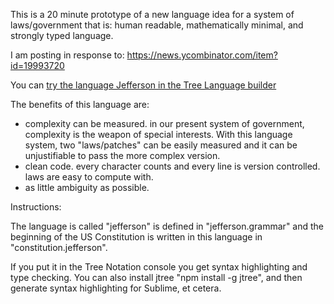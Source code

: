This is a 20 minute prototype of a new language idea for a system of laws/government that is: human readable, mathematically minimal, and strongly typed language.

I am posting in response to: https://news.ycombinator.com/item?id=19993720

You can [try the language Jefferson in the Tree Language builder](http://treenotation.org/sandbox/build/#grammar%0A%20nodeType%20jefferson%0A%20%20root%0A%20%20description%20A%20prototype%20language%20for%20a%20human%20readable%2C%20mathematically%20minimal%2C%20strongly%20typed%20language%20for%20writing%20laws%2Fgovernments%2Fconstitutions.%0A%20%20catchAllNodeType%20errorNode%0A%20%20inScope%20preamble%20article%0A%20cellType%20englishWord%0A%20%20highlightScope%20string%0A%20cellType%20int%0A%20%20highlightScope%20constant.numeric.integer%0A%20cellType%20organizationName%0A%20%20highlightScope%20entity.name.label%0A%20cellType%20parentOrganizationName%0A%20cellType%20personName%0A%20cellType%20powerName%0A%20cellType%20keywordCell%0A%20%20highlightScope%20keyword%0A%20cellType%20state%0A%20cellType%20president%0A%20%20extends%20personName%0A%20cellType%20senatorName%0A%20%20extends%20personName%0A%20nodeType%20keyword%0A%20%20firstCellType%20keywordCell%0A%20%20abstract%0A%20nodeType%20clause%0A%20%20abstract%0A%20%20extends%20keyword%0A%20nodeType%20article%0A%20%20inScope%20section%0A%20%20cells%20int%0A%20%20extends%20keyword%0A%20nodeType%20assignmentOfPower%0A%20%20cells%20organizationName%20powerName%0A%20%20match%20assignPowerTo%0A%20%20extends%20clause%0A%20nodeType%20description%0A%20%20description%20English%20description%20of%20entity.%0A%20%20catchAllCellType%20englishWord%0A%20%20extends%20keyword%0A%20nodeType%20errorNode%0A%20nodeType%20newOrganization%0A%20%20description%20A%20clause%20establishing%20a%20new%20organization%0A%20%20cells%20organizationName%0A%20%20catchAllCellType%20parentOrganizationName%0A%20%20extends%20clause%0A%20nodeType%20newPower%0A%20%20cells%20powerName%0A%20%20inScope%20description%0A%20%20extends%20clause%0A%20nodeType%20preamble%0A%20%20catchAllCellType%20englishWord%0A%20%20extends%20keyword%0A%20nodeType%20section%0A%20%20inScope%20clause%0A%20%20cells%20int%0A%20%20extends%20keyword%0Asample%0A%20preamble%20We%20the%20People%20of%20the%20United%20States%2C%20in%20Order%20to%20form%20a%20more%20perfect%20Union%2C%20establish%20Justice%2C%20insure%20domestic%20Tranquility%2C%20provide%20for%20the%20common%20defence%2C%20promote%20the%20general%20Welfare%2C%20and%20secure%20the%20Blessings%20of%20Liberty%20to%20ourselves%20and%20our%20Posterity%2C%20do%20ordain%20and%20establish%20this%20Constitution%20for%20the%20United%20States%20of%20America.%0A%20article%201%0A%20%20section%201%0A%20%20%20newOrganization%20Congress%0A%20%20%20newOrganization%20Senate%20Congress%0A%20%20%20newOrganization%20House%20Congress%0A%20%20%20newPower%20legislative%0A%20%20%20assignPowerTo%20Congress%20legislative)

The benefits of this language are:

- complexity can be measured. in our present system of government, complexity is the weapon of special interests. With this language system, two "laws/patches" can be easily measured and it can be unjustifiable to pass the more complex version.
- clean code. every character counts and every line is version controlled. laws are easy to compute with.
- as little ambiguity as possible.

Instructions:

The language is called "jefferson" is defined in "jefferson.grammar" and the beginning of the US Constitution is written in this language in "constitution.jefferson".

If you put it in the Tree Notation console you get syntax highlighting and type checking. You can also install jtree "npm install -g jtree", and then generate syntax highlighting for Sublime, et cetera.


